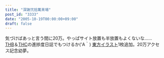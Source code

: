 ```yaml
---
title: "深謝弐拾萬来場"
post_id: "3333"
date: "2005-10-19T00:00:00+09:00"
draft: false
---
```



気づけばあっと言う間に20万。やっぱサイト放置も半放置もよくないな……[THB](/tag/thb)＆[THC](/!/thC/)の進捗度日誌でもつけるか('A｀) [東方イラスト](/3336)1枚追加。20万アクセス記念幼夢。
